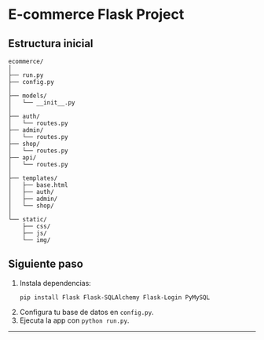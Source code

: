 # E-commerce Flask Project

## Estructura inicial

```
ecommerce/
│
├── run.py
├── config.py
│
├── models/
│   └── __init__.py
│
├── auth/
│   └── routes.py
├── admin/
│   └── routes.py
├── shop/
│   └── routes.py
├── api/
│   └── routes.py
│
├── templates/
│   ├── base.html
│   ├── auth/
│   ├── admin/
│   └── shop/
│
└── static/
    ├── css/
    ├── js/
    └── img/
```

## Siguiente paso

1. Instala dependencias:  
   ```
   pip install Flask Flask-SQLAlchemy Flask-Login PyMySQL
   ```
2. Configura tu base de datos en `config.py`.
3. Ejecuta la app con `python run.py`.

---